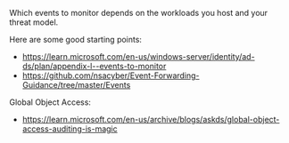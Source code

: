 Which events to monitor depends on the workloads you host and your threat model.  

Here are some good starting points:
- https://learn.microsoft.com/en-us/windows-server/identity/ad-ds/plan/appendix-l--events-to-monitor
- https://github.com/nsacyber/Event-Forwarding-Guidance/tree/master/Events


Global Object Access:
- https://learn.microsoft.com/en-us/archive/blogs/askds/global-object-access-auditing-is-magic
